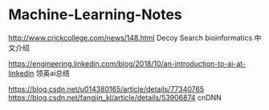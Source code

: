 # Machine-Learning-Notes

http://www.crickcollege.com/news/148.html     Decoy Search bioinformatics 中文介绍

https://engineering.linkedin.com/blog/2018/10/an-introduction-to-ai-at-linkedin 领英ai总结

https://blog.csdn.net/u014380165/article/details/77340765 
https://blog.csdn.net/fangjin_kl/article/details/53906874        cnDNN

